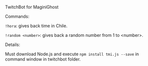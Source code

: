TwitchBot for MaginiGhost

Commands:

```!hora```: gives back time in Chile.

```!random <number>```: gives back a random number from 1 to \<number\>.



Details:

Must download Node.js and execute ```npm install tmi.js --save``` in command window in twitchbot folder.
